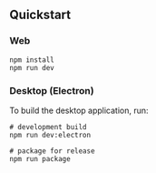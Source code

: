 
## Quickstart

### Web

```
npm install
npm run dev
```

### Desktop (Electron)

To build the desktop application, run:

```shell
# development build
npm run dev:electron

# package for release
npm run package
```

